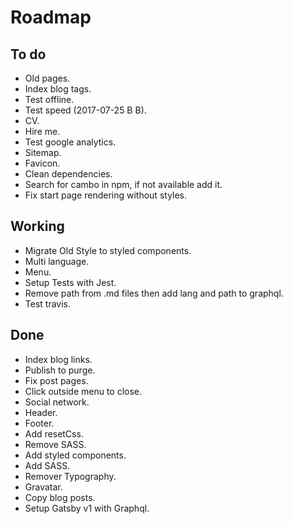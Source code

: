 # Roadmap

## To do
- Old pages.
- Index blog tags.
- Test offline.
- Test speed (2017-07-25 B B).
- CV.
- Hire me.
- Test google analytics.
- Sitemap.
- Favicon.
- Clean dependencies.
- Search for cambo in npm, if not available add it.
- Fix start page rendering without styles.

## Working
- Migrate Old Style to styled components.
- Multi language.
- Menu.
- Setup Tests with Jest.
- Remove path from .md files then add lang and path to graphql.
- Test travis.

## Done
- Index blog links.
- Publish to purge.
- Fix post pages.
- Click outside menu to close.
- Social network.
- Header.
- Footer.
- Add resetCss.
- Remove SASS.
- Add styled components.
- Add SASS.
- Remover Typography.
- Gravatar.
- Copy blog posts.
- Setup Gatsby v1 with Graphql.

